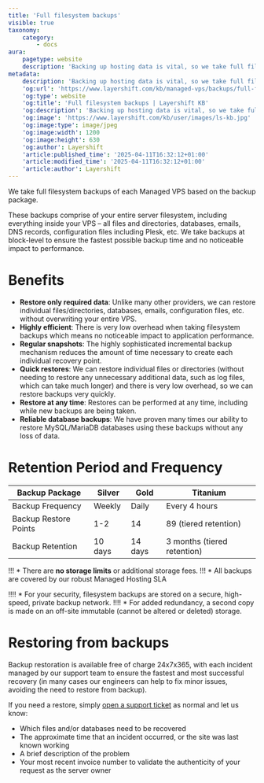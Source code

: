 ```yaml
---
title: 'Full filesystem backups'
visible: true
taxonomy:
    category:
        - docs
aura:
    pagetype: website
    description: 'Backing up hosting data is vital, so we take full filesystem backups on our Cloud VPS services included for free. See all benefits to learn more.'
metadata:
    description: 'Backing up hosting data is vital, so we take full filesystem backups on our Cloud VPS services included for free. See all benefits to learn more.'
    'og:url': 'https://www.layershift.com/kb/managed-vps/backups/full-filesystem-backups'
    'og:type': website
    'og:title': 'Full filesystem backups | Layershift KB'
    'og:description': 'Backing up hosting data is vital, so we take full filesystem backups on our Cloud VPS services included for free. See all benefits to learn more.'
    'og:image': 'https://www.layershift.com/kb/user/images/ls-kb.jpg'
    'og:image:type': image/jpeg
    'og:image:width': 1200
    'og:image:height': 630
    'og:author': Layershift
    'article:published_time': '2025-04-11T16:32:12+01:00'
    'article:modified_time': '2025-04-11T16:32:12+01:00'
    'article:author': Layershift
---
```


We take full filesystem backups of each Managed VPS based on the backup package.

These backups comprise of your entire server filesystem, including everything inside your VPS – all files and directories, databases, emails, DNS records, configuration files including Plesk, etc.  We take backups at block-level to ensure the fastest possible backup time and no noticeable impact to performance.

# Benefits

* **Restore only required data**: Unlike many other providers, we can restore individual files/directories, databases, emails, configuration files, etc. without overwriting your entire VPS.
* **Highly efficient**: There is very low overhead when taking filesystem backups which means no noticeable impact to application performance.
* **Regular snapshots**: The highly sophisticated incremental backup mechanism reduces the amount of time necessary to create each individual recovery point.
* **Quick restores**: We can restore individual files or directories (without needing to restore any unnecessary additional data, such as log files, which can take much longer) and there is very low overhead, so we can restore backups very quickly.
* **Restore at any time**: Restores can be performed at any time, including while new backups are being taken.
* **Reliable database backups**: We have proven many times our ability to restore MySQL/MariaDB databases using these backups without any loss of data.

# Retention Period and Frequency

Backup Package | Silver | Gold | Titanium
--------- | --------- | -------- | ----------
Backup Frequency | Weekly | Daily | Every 4 hours
Backup Restore Points | 1-2 | 14 | 89 (tiered retention)
Backup Retention | 10 days | 14 days | 3 months (tiered retention)

!!! * There are **no storage limits** or additional storage fees.
!!! * All backups are covered by our robust Managed Hosting SLA

!!!! * For your security, filesystem backups are stored on a secure, high-speed, private backup network.
!!!! * For added redundancy, a second copy is made on an off-site immutable (cannot be altered or deleted) storage.

# Restoring from backups

Backup restoration is available free of charge 24x7x365, with each incident managed by our support team to ensure the fastest and most successful recovery (in many cases our engineers can help to fix minor issues, avoiding the need to restore from backup).

If you need a restore, simply [open a support ticket](https://help.layershift.com) as normal and let us know:
* Which files and/or databases need to be recovered
* The approximate time that an incident occurred, or the site was last known working
* A brief description of the problem
* Your most recent invoice number to validate the authenticity of your request as the server owner
